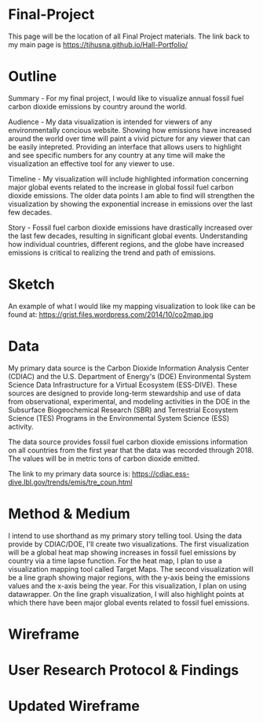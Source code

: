 # Final-Project
This page will be the location of all Final Project materials. The link back to my main page is https://tjhusna.github.io/Hall-Portfolio/

# Outline
Summary - For my final project, I would like to visualize annual fossil fuel carbon dioxide emissions by country around the world. 

Audience - My data visualization is intended for viewers of any environmentally concious website. Showing how emissions have increased around the world over time will paint a vivid picture for any viewer that can be easily intepreted. Providing an interface that allows users to highlight and see specific numbers for any country at any time will make the visualization an effective tool for any viewer to use.

Timeline - My visualization will include highlighted information concerning major global events related to the increase in global fossil fuel carbon dioxide emissions. The older data points I am able to find will strengthen the visualization by showing the exponential increase in emissions over the last few decades.

Story - Fossil fuel carbon dioxide emissions have drastically increased over the last few decades, resulting in significant global events. Understanding how individual countries, different regions, and the globe have increased emissions is critical to realizing the trend and path of emissions. 

# Sketch
An example of what I would like my mapping visualization to look like can be found at: https://grist.files.wordpress.com/2014/10/co2map.jpg

# Data
My primary data source is the Carbon Dioxide Information Analysis Center (CDIAC) and the U.S. Department of Energy's (DOE) Environmental System Science Data Infrastructure for a Virtual Ecosystem (ESS-DIVE). These sources are designed to provide long-term stewardship and use of data from observational, experimental, and modeling activities in the DOE in the Subsurface Biogeochemical Research (SBR) and Terrestrial Ecosystem Science (TES) Programs in the Environmental System Science (ESS) activity. 

The data source provides fossil fuel carbon dioxide emissions information on all countries from the first year that the data was recorded through 2018. The values will be in metric tons of carbon dioxide emitted. 

The link to my primary data source is: https://cdiac.ess-dive.lbl.gov/trends/emis/tre_coun.html 

# Method & Medium
I intend to use shorthand as my primary story telling tool. Using the data provide by CDIAC/DOE, I'll create two visualizations. The first visualization will be a global heat map showing increases in fossil fuel emissions by country via a time lapse function. For the heat map, I plan to use a visualization mapping tool called Target Maps. The second visualization will be a line graph showing major regions, with the y-axis being the emissions values and the x-axis being the year. For this visualization, I plan on using datawrapper. On the line graph visualization, I will also highlight points at which there have been major global events related to fossil fuel emissions. 

# Wireframe

# User Research Protocol & Findings

# Updated Wireframe
